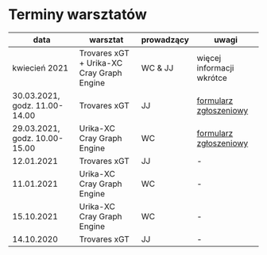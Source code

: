 # Terminy warsztatów


|data|warsztat|prowadzący|uwagi
--- | --- | --- | --- |
kwiecień 2021 | Trovares xGT + Urika-XC Cray Graph Engine | WC & JJ | więcej informacji wkrótce 
30.03.2021, godz. 11.00-14.00 | Trovares xGT | JJ | [formularz zgłoszeniowy](https://akademia.icm.edu.pl/szkolenia/trovares-xgt/)
29.03.2021, godz. 10.00-15.00 | Urika-XC Cray Graph Engine | WC | [formularz zgłoszeniowy](https://akademia.icm.edu.pl/szkolenia/urika-xc-cray-graph-engine/)
12.01.2021 | Trovares xGT | JJ | - 
11.01.2021 | Urika-XC Cray Graph Engine | WC | -  
15.10.2021 | Urika-XC Cray Graph Engine | WC | - 
14.10.2020 | Trovares xGT | JJ | -  
